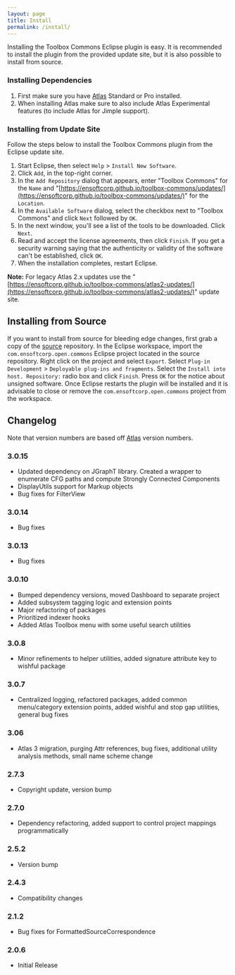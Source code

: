 ```yaml
---
layout: page
title: Install
permalink: /install/
---
```


Installing the Toolbox Commons Eclipse plugin is easy.  It is recommended to install the plugin from the provided update site, but it is also possible to install from source.
        
### Installing Dependencies
1. First make sure you have [Atlas](http://www.ensoftcorp.com/atlas/download/) Standard or Pro installed.
2. When installing Atlas make sure to also include Atlas Experimental features (to include Atlas for Jimple support).
        
### Installing from Update Site
Follow the steps below to install the Toolbox Commons plugin from the Eclipse update site.

1. Start Eclipse, then select `Help` &gt; `Install New Software`.
2. Click `Add`, in the top-right corner.
3. In the `Add Repository` dialog that appears, enter &quot;Toolbox Commons&quot; for the `Name` and &quot;[https://ensoftcorp.github.io/toolbox-commons/updates/](https://ensoftcorp.github.io/toolbox-commons/updates/)&quot; for the `Location`.
4. In the `Available Software` dialog, select the checkbox next to "Toolbox Commons" and click `Next` followed by `OK`.
5. In the next window, you'll see a list of the tools to be downloaded. Click `Next`.
6. Read and accept the license agreements, then click `Finish`. If you get a security warning saying that the authenticity or validity of the software can't be established, click `OK`.
7. When the installation completes, restart Eclipse.

**Note:** For legacy Atlas 2.x updates use the &quot;[https://ensoftcorp.github.io/toolbox-commons/atlas2-updates/](https://ensoftcorp.github.io/toolbox-commons/atlas2-updates/)&quot; update site.

## Installing from Source
If you want to install from source for bleeding edge changes, first grab a copy of the [source](https://github.com/EnSoftCorp/toolbox-commons) repository. In the Eclipse workspace, import the `com.ensoftcorp.open.commons` Eclipse project located in the source repository.  Right click on the project and select `Export`.  Select `Plug-in Development` &gt; `Deployable plug-ins and fragments`.  Select the `Install into host. Repository:` radio box and click `Finish`.  Press `OK` for the notice about unsigned software.  Once Eclipse restarts the plugin will be installed and it is advisable to close or remove the `com.ensoftcorp.open.commons` project from the workspace.

## Changelog
Note that version numbers are based off [Atlas](http://www.ensoftcorp.com/atlas/download/) version numbers.

### 3.0.15
- Updated dependency on JGraphT library. Created a wrapper to enumerate CFG paths and compute Strongly Connected Components
- DisplayUtils support for Markup objects
- Bug fixes for FilterView

### 3.0.14
- Bug fixes

### 3.0.13
- Bug fixes

### 3.0.10
- Bumped dependency versions, moved Dashboard to separate project
- Added subsystem tagging logic and extension points
- Major refactoring of packages
- Prioritized indexer hooks
- Added Atlas Toolbox menu with some useful search utilities

### 3.0.8
- Minor refinements to helper utilities, added signature attribute key to wishful package

### 3.0.7
- Centralized logging, refactored packages, added common menu/category extension points, added wishful and stop gap utilities, general bug fixes

### 3.06
- Atlas 3 migration, purging Attr references, bug fixes, additional utility analysis methods, small name scheme change

### 2.7.3
- Copyright update, version bump

### 2.7.0
- Dependency refactoring, added support to control project mappings programmatically

### 2.5.2
- Version bump

### 2.4.3
- Compatibility changes

### 2.1.2
- Bug fixes for FormattedSourceCorrespondence

### 2.0.6
- Initial Release
